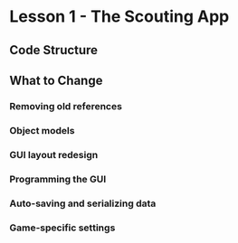 # Lesson 1 - The Scouting App

## Code Structure

## What to Change


### Removing old references

### Object models

### GUI layout redesign

### Programming the GUI

### Auto-saving and serializing data

### Game-specific settings